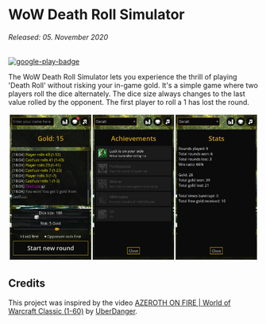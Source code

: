 # WoW Death Roll Simulator

###### Released: 05. November 2020

[![google-play-badge](https://play.google.com/intl/en_us/badges/static/images/badges/en_badge_web_generic.png)](https://play.google.com/store/apps/details?id=ch.jackfruit.deathrollsimulator)

The WoW Death Roll Simulator lets you experience the thrill of playing 'Death Roll'
without risking your in-game gold. It's a simple game where two players roll the dice
alternately. The dice size always changes to the last value rolled by the opponent.
The first player to roll a 1 has lost the round.

![](https://raw.githubusercontent.com/jackfruitgames/jackfruit.games/main/src/content/DeathRollSimulator/death_roll_screenshots.jpg)


## Credits

This project was inspired by the video [AZEROTH ON FIRE | World of Warcraft Classic (1-60)](http://www.youtube.com/watch?v=jrJap2Kx-qs) by [UberDanger](https://www.youtube.com/channel/UC-XXmB9IHCUdteHjgmmsaeg).